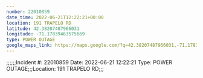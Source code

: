 ```yaml
---
number: 22010859
date_time: 2022-06-21T12:22:21+00:00
location: 191 TRAPELO RD
latitude: 42.38207487966031
longitude: -71.17839463575669
type: POWER OUTAGE
google_maps_link: https://maps.google.com/?q=42.38207487966031,-71.17839463575669
---
```


;;;;;;Incident #: 22010859  Date: 2022-06-21 12:22:21   Type: POWER OUTAGE;;;Location: 191 TRAPELO RD;;;
